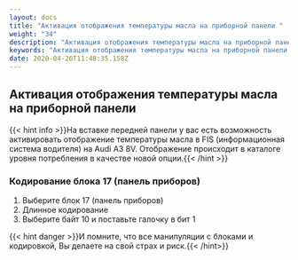 ```yaml
---
layout: docs
title: "Активация отображения температуры масла на приборной панели "
weight: "34"
description: "Активация отображения температуры масла на приборной панели "
keywords: "Активация отображения температуры масла на приборной панели "
date: 2020-04-26T11:48:35.158Z
---
```

## Активация отображения температуры масла на приборной панели 

{{< hint info >}}На вставке передней панели у вас есть возможность активировать отображение температуры масла в FIS (информационная система водителя) на Audi A3 8V. Отображение происходит в каталоге уровня потребления в качестве новой опции.{{< /hint >}}

### **Кодирование блока 17 (панель приборов)**

1. Выберите блок 17 (панель приборов)
2. Длинное кодирование
3. Выберите байт 10 и поставьте галочку в бит 1


{{< hint danger >}}И помните, что все манипуляции с блоками и кодировкой, Вы делаете на свой страх и риск.{{< /hint>}}